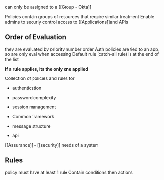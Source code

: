 can only be assigned to a [[Group - Okta]]

Policies contain groups of resources that require similar treatment
Enable admins to securly control access to [[Applications]]and APIs

## Order of Evaluation
they are evaluated by priority number order
Auth policies are tied to an app, so are only eval when accessing 
Default rule (catch-all rule) is at the end of the list

**If a rule applies, its the only one applied**


Collection of policies and rules for 
- authentication
- password complexity
- session management

- Common framework
- message structure
- api

[[Assurance]] - [[security]] needs of a system

## Rules
policy must have at least 1 rule
Contain conditions then actions
